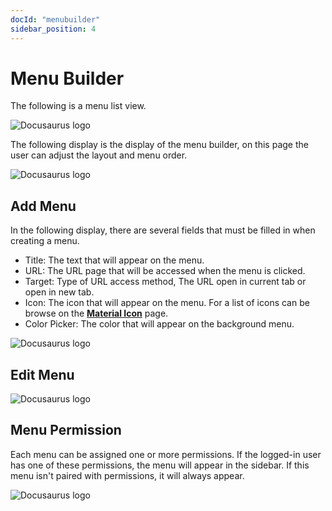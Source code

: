 ```yaml
---
docId: "menubuilder"
sidebar_position: 4
---
```


# Menu Builder

The following is a menu list view.

![Docusaurus logo](/img/menu-management.png)

The following display is the display of the menu builder, on this page the user can adjust the layout and menu order.

![Docusaurus logo](/img/menu-builder.png)

## Add Menu

In the following display, there are several fields that must be filled in when creating a menu.

- Title: The text that will appear on the menu.
- URL: The URL page that will be accessed when the menu is clicked.
- Target: Type of URL access method, The URL open in current tab or open in new tab.
- Icon: The icon that will appear on the menu. For a list of icons can be browse on the **[Material Icon](https://fonts.google.com/icons?selected=Material+Icons)** page.
- Color Picker: The color that will appear on the background menu.

![Docusaurus logo](/img/add-menu-item.png)

## Edit Menu

![Docusaurus logo](/img/edit-menu-item.png)

## Menu Permission

Each menu can be assigned one or more permissions. If the logged-in user has one of these permissions, the menu will appear in the sidebar. If this menu isn't paired with permissions, it will always appear.

![Docusaurus logo](/img/set-menu-item-permissions.png)
